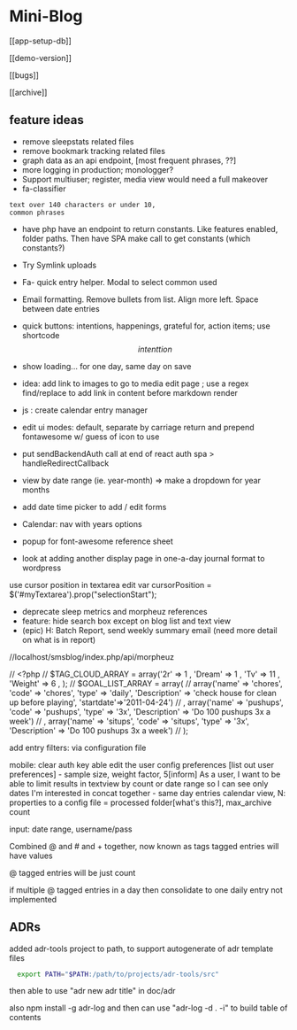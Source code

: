 # Mini-Blog

[[app-setup-db]]

[[demo-version]]

[[bugs]]

[[archive]]

## feature ideas

- remove sleepstats related files
- remove bookmark tracking related files 
- graph data as an api endpoint, [most frequent phrases, ??]
- more logging in production; monologger?
- Support multiuser; register, media view would need a full makeover
- fa-classifier
 
```report on font-awesome icon usage (count of each),
text over 140 characters or under 10,
common phrases
```

- have php have an endpoint to return constants. Like features enabled, folder paths. Then have SPA make call to get constants (which constants?)
- Try Symlink uploads
- Fa- quick entry helper. Modal to select common used
- Email formatting. Remove bullets from list. Align more left. Space between date entries
- quick buttons: intentions, happenings, grateful for, action items; use shortcode $$intenttion$$
- show loading... for one day, same day on save
- idea: add link to images to go to media edit page ; use a regex find/replace to add link in content before markdown render
- js : create calendar entry manager
- edit ui modes: default, separate by carriage return and prepend fontawesome w/ guess of icon to use
- put sendBackendAuth call at end of react auth spa > handleRedirectCallback
- view by date range (ie. year-month) => make a dropdown for year months
- add date time picker to add / edit forms

- Calendar: nav with years options

- popup for font-awesome reference sheet
- look at adding another display page in one-a-day journal format to wordpress

use cursor position in textarea edit
       var cursorPosition = $('#myTextarea').prop("selectionStart");

- deprecate sleep metrics and morpheuz references
- feature: hide search box except on blog list and text view
- (epic) H: Batch Report, send weekly summary email (need more detail on what is in report)

//localhost/smsblog/index.php/api/morpheuz

// <?php
// $TAG_CLOUD_ARRAY = array('2r' => 1 , 'Dream' => 1 , 'Tv' => 11 , 'Weight' => 6 , );
//     $GOAL_LIST_ARRAY = array(
// array('name' => 'chores', 'code' => 'chores', 'type' => 'daily', 'Description' => 'check house for clean up before playing', 'startdate'=>'2011-04-24')
// , array('name' => 'pushups', 'code' => 'pushups', 'type' => '3x', 'Description' => 'Do 100 pushups 3x a week')
// , array('name' => 'situps', 'code' => 'situps', 'type' => '3x', 'Description' => 'Do 100 pushups 3x a week')
// );



add entry filters: via configuration file

mobile: clear auth key
able edit the user config preferences
 [list out user preferences] - sample size, weight factor,
5[inform] As a user, I want to be able to limit results in textview by count or date range so I can see only dates I'm interested in
concat together - same day entries calendar view,
N: properties to a config file = processed folder[what's this?],
max_archive count

input: date range, username/pass

Combined @ and # and + together, now known as tags
tagged entries will have values

@ tagged entries will be just count

if multiple @ tagged entries in a day then consolidate to one daily entry
not implemented

## ADRs

added adr-tools project to path, to support autogenerate of adr template files

```sh
  export PATH="$PATH:/path/to/projects/adr-tools/src"
```

  then able to use "adr new adr title" in doc/adr

also npm install -g adr-log and then can use
 "adr-log -d . -i" to build table of contents
 